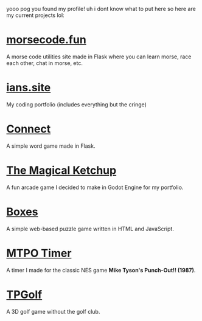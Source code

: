 yooo pog you found my profile! uh i dont know what to put here so here are my current projects lol:

# [morsecode.fun](https://morsecode.fun)
A morse code utilities site made in Flask where you can learn morse, race each other, chat in morse, etc.

# [ians.site](https://ians.site)
My coding portfolio (includes everything but the cringe)

# [Connect](https://online.ians.site)
A simple word game made in Flask.

# [The Magical Ketchup](https://ians.site/ketchup)
A fun arcade game I decided to make in Godot Engine for my portfolio.

# [Boxes](https://ians.site/boxes)
A simple web-based puzzle game written in HTML and JavaScript.

# [MTPO Timer](https://github.com/Igyeom/MTPO-Timer)
A timer I made for the classic NES game **Mike Tyson's Punch-Out!! (1987)**.

# [TPGolf](https://github.com/Igyeom/TPGolf)
A 3D golf game without the golf club.

